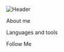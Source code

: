 ![Header](https://github.com/username-paganini/username-paganini/commit/99b88fae8ff204d9d35ecaff3a0aceea28d6b4b9)

About me

Languages and tools

Follow Me